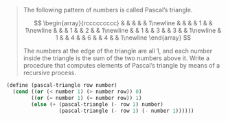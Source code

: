 > The following pattern of numbers is called Pascal’s triangle.
>
> $$
> \begin{array}{rccccccccc}
> &    &    &    &    &  1\newline
> &    &    &    &  1 &    &  1\newline
> &    &    &  1 &    &  2 &    &  1\newline
> &    &  1 &    &  3 &    &  3 &    &  1\newline
> &  1 &    &  4 &    &  6 &    &  4 &    &  1\newline
> \end{array}
> $$
>
> The numbers at the edge of the triangle are all 1, and each number inside the
> triangle is the sum of the two numbers above it. Write a procedure that
> computes elements of Pascal’s triangle by means of a recursive process.

```scheme 
(define (pascal-triangle row number)
  (cond ((or (< number 1) (> number row)) 0)
        ((or (= number 1) (= number row)) 1)
        (else (+ (pascal-triangle (- row 1) number)
                 (pascal-triangle (- row 1) (- number 1))))))
```

